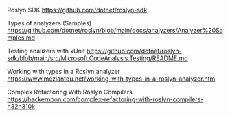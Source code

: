 


Roslyn SDK
https://github.com/dotnet/roslyn-sdk

Types of analyzers (Samples)
https://github.com/dotnet/roslyn/blob/main/docs/analyzers/Analyzer%20Samples.md

Testing analizers with xUnit 
https://github.com/dotnet/roslyn-sdk/blob/main/src/Microsoft.CodeAnalysis.Testing/README.md

Working with types in a Roslyn analyzer
https://www.meziantou.net/working-with-types-in-a-roslyn-analyzer.htm

Complex Refactoring With Roslyn Compilers
https://hackernoon.com/complex-refactoring-with-roslyn-compilers-h32n310k

  




    